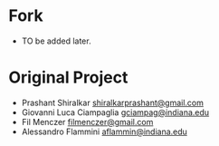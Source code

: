 # Fork
* TO be added later.

# Original Project
* Prashant Shiralkar <shiralkarprashant@gmail.com>
* Giovanni Luca Ciampaglia <gciampag@indiana.edu>
* Fil Menczer <filmenczer@gmail.com>
* Alessandro Flammini <aflammin@indiana.edu>
